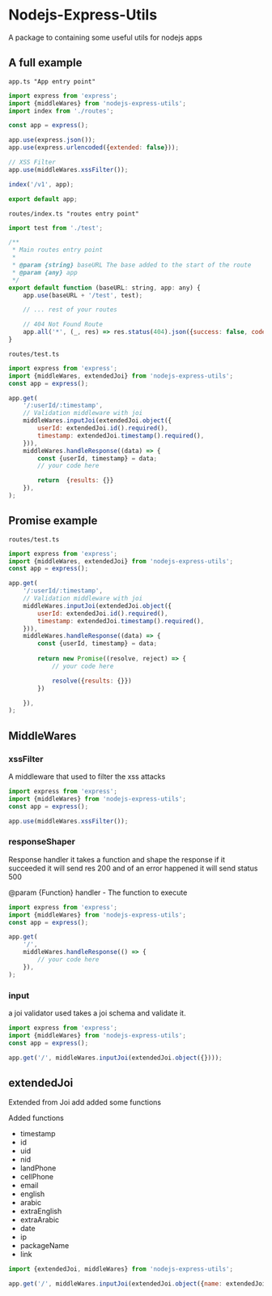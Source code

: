 # Nodejs-Express-Utils

A package to containing some useful utils for nodejs apps

## A full example

`app.ts "App entry point"`

```js
import express from 'express';
import {middleWares} from 'nodejs-express-utils';
import index from './routes';

const app = express();

app.use(express.json());
app.use(express.urlencoded({extended: false}));

// XSS Filter
app.use(middleWares.xssFilter());

index('/v1', app);

export default app;
```

`routes/index.ts "routes entry point"`

```js
import test from './test';

/**
 * Main routes entry point
 *
 * @param {string} baseURL The base added to the start of the route
 * @param {any} app
 */
export default function (baseURL: string, app: any) {
    app.use(baseURL + '/test', test);

    // ... rest of your routes

    // 404 Not Found Route
    app.all('*', (_, res) => res.status(404).json({success: false, code: 'NOT_FOUND'}));
}
```

`routes/test.ts`

```js
import express from 'express';
import {middleWares, extendedJoi} from 'nodejs-express-utils';
const app = express();

app.get(
    '/:userId/:timestamp',
    // Validation middleware with joi
    middleWares.inputJoi(extendedJoi.object({
        userId: extendedJoi.id().required(),
        timestamp: extendedJoi.timestamp().required(),
    })),
    middleWares.handleResponse((data) => {
        const {userId, timestamp} = data;
        // your code here

        return  {results: {}}
    }),
);
```

## Promise example

`routes/test.ts`

```js
import express from 'express';
import {middleWares, extendedJoi} from 'nodejs-express-utils';
const app = express();

app.get(
    '/:userId/:timestamp',
    // Validation middleware with joi
    middleWares.inputJoi(extendedJoi.object({
        userId: extendedJoi.id().required(),
        timestamp: extendedJoi.timestamp().required(),
    })),
    middleWares.handleResponse((data) => {
        const {userId, timestamp} = data;
        
        return new Promise((resolve, reject) => {
            // your code here

            resolve({results: {}})
        })

    }),
);
```

## MiddleWares

### xssFilter

A middleware that used to filter the xss attacks

```javascript
import express from 'express';
import {middleWares} from 'nodejs-express-utils';
const app = express();

app.use(middleWares.xssFilter());
```

### responseShaper

Response handler it takes a function and shape the response
if it succeeded it will send res 200 and of an error happened it will send status 500

@param {Function} handler - The function to execute

```javascript
import express from 'express';
import {middleWares} from 'nodejs-express-utils';
const app = express();

app.get(
    '/',
    middleWares.handleResponse(() => {
        // your code here
    }),
);
```

### input

a joi validator used takes a joi schema and validate it.

```javascript
import express from 'express';
import {middleWares} from 'nodejs-express-utils';
const app = express();

app.get('/', middleWares.inputJoi(extendedJoi.object({})));
```

## extendedJoi

Extended from Joi add added some functions

Added functions

- timestamp
- id
- uid
- nid
- landPhone
- cellPhone
- email
- english
- arabic
- extraEnglish
- extraArabic
- date
- ip
- packageName
- link

```javascript
import {extendedJoi, middleWares} from 'nodejs-express-utils';

app.get('/', middleWares.inputJoi(extendedJoi.object({name: extendedJoi.string().required()})));
```
